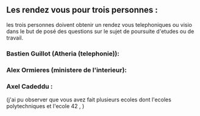 ## Les rendez vous pour trois personnes  :

les trois personnes doivent obtenir un rendez vous telephoniques ou visio dans le but de posé des questions sur le sujet de poursuite d'etudes ou de travail. 

### Bastien Guillot (Atheria (telephonie)):










### Alex Ormieres (ministere de l'interieur):






### Axel Cadeddu :

(j'ai pu observer que vous avez fait plusieurs ecoles dont l'ecoles polytechniques et l'ecole 42 , )